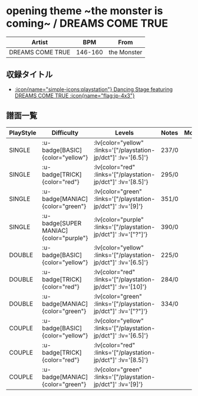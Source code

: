 # opening theme \~the monster is coming\~ / DREAMS COME TRUE

|Artist|BPM|From|
|------|---|----|
|DREAMS COME TRUE|146-160|the Monster|

## 収録タイトル

- [ :icon{name="simple-icons:playstation"} Dancing Stage featuring DREAMS COME TRUE :icon{name="flag:jp-4x3"} ](/playstation-jp/dct)

## 譜面一覧

|PlayStyle|Difficulty|Levels|Notes|Movie|
|---------|----------|------|-----|-----|
|SINGLE| :u-badge[BASIC]{color="yellow"} | :lv{color="yellow" :links='["/playstation-jp/dct"]' :lv='[6.5]'} |237/0||
|SINGLE| :u-badge[TRICK]{color="red"} | :lv{color="red" :links='["/playstation-jp/dct"]' :lv='[8.5]'} |295/0||
|SINGLE| :u-badge[MANIAC]{color="green"} | :lv{color="green" :links='["/playstation-jp/dct"]' :lv='[9]'} |351/0||
|SINGLE| :u-badge[SUPER MANIAC]{color="purple"} | :lv{color="purple" :links='["/playstation-jp/dct"]' :lv='["?"]'} |390/0||
|DOUBLE| :u-badge[BASIC]{color="yellow"} | :lv{color="yellow" :links='["/playstation-jp/dct"]' :lv='[6.5]'} |225/0||
|DOUBLE| :u-badge[TRICK]{color="red"} | :lv{color="red" :links='["/playstation-jp/dct"]' :lv='[10]'} |284/0||
|DOUBLE| :u-badge[MANIAC]{color="green"} | :lv{color="green" :links='["/playstation-jp/dct"]' :lv='["?"]'} |334/0||
|COUPLE| :u-badge[BASIC]{color="yellow"} | :lv{color="yellow" :links='["/playstation-jp/dct"]' :lv='[6.5]'} |||
|COUPLE| :u-badge[TRICK]{color="red"} | :lv{color="red" :links='["/playstation-jp/dct"]' :lv='[8.5]'} |||
|COUPLE| :u-badge[MANIAC]{color="green"} | :lv{color="green" :links='["/playstation-jp/dct"]' :lv='[9]'} |||
